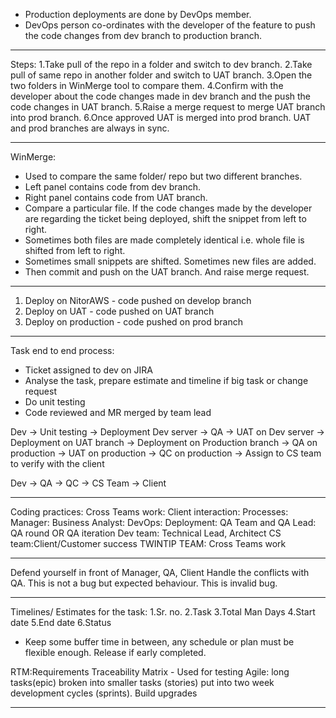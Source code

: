 - Production deployments are done by DevOps member.
- DevOps person co-ordinates with the developer of the feature to push the code changes from dev branch to production branch.

-------------------------------------------------------------
Steps:
1.Take pull of the repo in a folder and switch to dev branch.
2.Take pull of same repo in another folder and switch to UAT branch.
3.Open the two folders in WinMerge tool to compare them. 
4.Confirm with the developer about the code changes made in dev branch and the push the code changes in UAT branch.
5.Raise a merge request to merge UAT branch into prod branch.
6.Once approved UAT is merged into prod branch. UAT and prod branches are always in sync.

-------------------------------------------------------------
WinMerge:
- Used to compare the same folder/ repo but two different branches.
- Left panel contains code from dev branch.
- Right panel contains code from UAT branch.
- Compare a particular file. If the code changes made by the developer are regarding the ticket being deployed, shift the snippet from left to right.
- Sometimes both files are made completely identical i.e. whole file is shifted from left to right.
- Sometimes small snippets are shifted. Sometimes new files are added.
- Then commit and push on the UAT branch. And raise merge request.

-------------------------------------------------------------
1. Deploy on NitorAWS - code pushed on develop branch
2. Deploy on UAT - code pushed on UAT branch
3. Deploy on production - code pushed on prod branch

-------------------------------------------------------------
Task end to end process:
- Ticket assigned to dev on JIRA
- Analyse the task, prepare estimate and timeline if big task or change request
- Do unit testing 
- Code reviewed and MR merged by team lead

Dev -> Unit testing -> Deployment Dev server -> QA -> UAT on Dev server -> Deployment on UAT branch -> Deployment on Production branch -> QA on production -> UAT on production -> QC on production -> Assign to CS team to verify with the client

Dev -> QA -> QC -> CS Team -> Client

-----------------------------------------------------------------------------
Coding practices:
Cross Teams work:
Client interaction:
Processes:
Manager:
Business Analyst:
DevOps:
Deployment:
QA Team and QA Lead: QA round OR QA iteration
Dev team: Technical Lead, Architect
CS team:Client/Customer success
TWINTIP TEAM: Cross Teams work

-----------------------------------------------------------------------------
Defend yourself in front of Manager, QA, Client
Handle the conflicts with QA. This is not a bug but expected behaviour. This is invalid bug.

-----------------------------------------------------------------------------
Timelines/ Estimates for the task:
1.Sr. no.
2.Task
3.Total Man Days
4.Start date 
5.End date
6.Status

- Keep some buffer time in between, any schedule or plan must be flexible enough. Release if early completed.

RTM:Requirements Traceability Matrix - Used for testing
Agile: long tasks(epic) broken into smaller tasks (stories) put into two week development cycles (sprints).
Build upgrades

-----------------------------------------------------------------------------